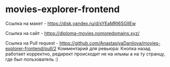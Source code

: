 # movies-explorer-frontend

Ссылка на макет - https://disk.yandex.ru/d/sYEaMRI6SGlIEw

Ссылка на сайт - https://diploma-movies.nomoredomains.xyz/

Ссылка на Pull request - https://github.com/AnastasiyaDanilova/movies-explorer-frontend/pull/2
Комментарий для ревьюра: Кнопка назад работает корректно, редирект происходит не на ильмы а на ту странцу, где был пользователь :)